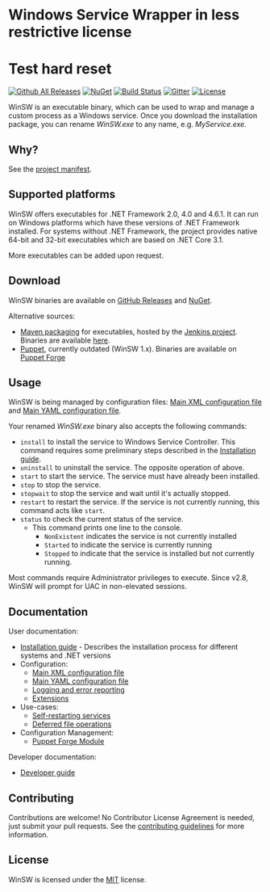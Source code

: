 # Windows Service Wrapper in less restrictive license

# Test hard reset

[![Github All Releases](https://img.shields.io/github/downloads/winsw/winsw/total?style=flat-square)](https://github.com/winsw/winsw/releases)
[![NuGet](https://img.shields.io/nuget/v/WinSW?style=flat-square)](https://www.nuget.org/packages/WinSW/)
[![Build Status](https://img.shields.io/azure-devops/build/winsw/aabe43dd-6f6d-4660-b5dd-5b79e1e2ef4e/1?style=flat-square)](https://dev.azure.com/winsw/winsw/_build?definitionId=1&_a=summary)
[![Gitter](https://img.shields.io/gitter/room/winsw/winsw?style=flat-square)](https://gitter.im/winsw/winsw?utm_source=badge&utm_medium=badge&utm_campaign=pr-badge)
[![License](https://img.shields.io/github/license/winsw/winsw?style=flat-square)](LICENSE.txt)

WinSW is an executable binary, which can be used to wrap and manage a custom process as a Windows service.
Once you download the installation package, you can rename *WinSW.exe* to any name, e.g. *MyService.exe*.

## Why?

See the [project manifest](MANIFEST.md).

## Supported platforms

WinSW offers executables for .NET Framework 2.0, 4.0 and 4.6.1.
It can run on Windows platforms which have these versions of .NET Framework installed.
For systems without .NET Framework, the project provides native 64-bit and 32-bit executables which are based on .NET Core 3.1.

More executables can be added upon request.

## Download

WinSW binaries are available on [GitHub Releases](https://github.com/winsw/winsw/releases) and [NuGet](https://www.nuget.org/packages/WinSW/).

Alternative sources:

* [Maven packaging](https://github.com/jenkinsci/winsw-maven-packaging) for executables, hosted by the [Jenkins project](https://jenkins.io/). 
Binaries are available [here](https://repo.jenkins-ci.org/releases/com/sun/winsw/winsw/).
* [Puppet](./doc/puppetWinSW.md), currently outdated (WinSW 1.x). Binaries are available on [Puppet Forge](https://forge.puppet.com/kenmaglio/winsw)

## Usage

WinSW is being managed by configuration files: [Main XML configuration file](doc/xmlConfigFile.md) and [Main YAML configuration file](doc/yamlConfigFile.md).

Your renamed *WinSW.exe* binary also accepts the following commands:

* `install` to install the service to Windows Service Controller.
  This command requires some preliminary steps described in the [Installation guide](doc/installation.md).
* `uninstall` to uninstall the service. The opposite operation of above.
* `start` to start the service. The service must have already been installed.
* `stop` to stop the service.
* `stopwait` to stop the service and wait until it's actually stopped.
* `restart` to restart the service. If the service is not currently running, this command acts like `start`.
* `status` to check the current status of the service.
  * This command prints one line to the console.
    * `NonExistent` indicates the service is not currently installed
    * `Started` to indicate the service is currently running
    * `Stopped` to indicate that the service is installed but not currently running.

Most commands require Administrator privileges to execute. Since v2.8, WinSW will prompt for UAC in non-elevated sessions.

## Documentation

User documentation:

* [Installation guide](doc/installation.md) - Describes the installation process for different systems and .NET versions
* Configuration:
  * [Main XML configuration file](doc/xmlConfigFile.md)
  * [Main YAML configuration file](doc/yamlConfigFile.md)
  * [Logging and error reporting](doc/loggingAndErrorReporting.md)
  * [Extensions](doc/extensions/extensions.md)
* Use-cases:
  * [Self-restarting services](doc/selfRestartingService.md)
  * [Deferred file operations](doc/deferredFileOperations.md)
* Configuration Management:
  * [Puppet Forge Module](doc/puppetWinSW.md)

Developer documentation:

* [Developer guide](DEVELOPER.md)

## Contributing

Contributions are welcome!
No Contributor License Agreement is needed, just submit your pull requests.
See the [contributing guidelines](./CONTRIBUTING.md) for more information.

## License

WinSW is licensed under the [MIT](LICENSE.txt) license.
